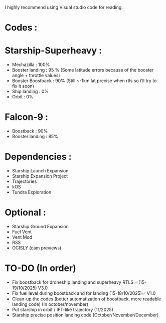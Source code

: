 I highly recommend using Visual studio code for reading.
# Codes : 
# Starship-Superheavy :
 - Mechazilla : 100%
 - Booster landing : 95 % (Some latitude errors because of the booster angle + throttle values)
 - Booster Boostback : 90% (Still ~-1km lat precise when rtls so i'll try to fix it soon)
 - Ship landing : 0%
 - Orbit : 0%
# Falcon-9 :
 - Boostback : 90%
 - Booster landing : 85%

 # Dependencies :
 - Starship Launch Expansion 
 - Starship Expansion Project 
 - Trajectories
 - kOS
 - Tundra Exploration


# Optional :
- Starship Ground Expansion
- Fuel Vent
- Vent Mod 
- RSS
- OCISLY (cam previews)


# TO-DO (In order)
- Fix boostback for droneship landing and superheavy RTLS ✅(15-19/10/2025) V3.0
- Fix fuel level during boostback and for landing (15-18/10/2025)✅ V1.0
- Clean-up the codes (better automatization of boostback, more readable landing code) (In october/november)  
- Put starship in orbit / IFT-like trajectory (11/2025)
- Starship precise position landing code (October/November/December)
